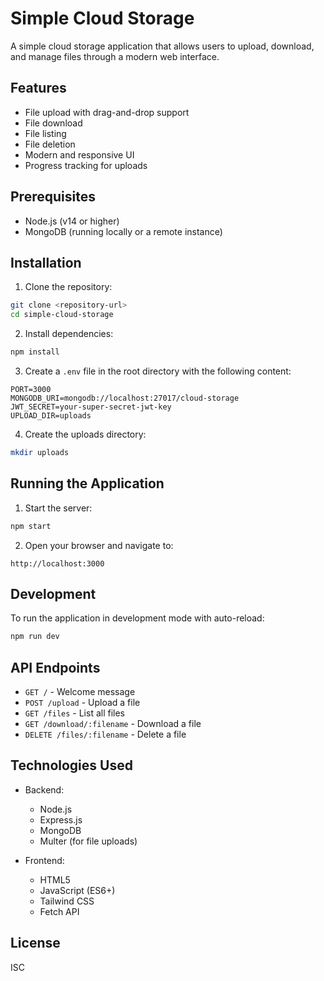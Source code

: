 # Simple Cloud Storage

A simple cloud storage application that allows users to upload, download, and manage files through a modern web interface.

## Features

- File upload with drag-and-drop support
- File download
- File listing
- File deletion
- Modern and responsive UI
- Progress tracking for uploads

## Prerequisites

- Node.js (v14 or higher)
- MongoDB (running locally or a remote instance)

## Installation

1. Clone the repository:
```bash
git clone <repository-url>
cd simple-cloud-storage
```

2. Install dependencies:
```bash
npm install
```

3. Create a `.env` file in the root directory with the following content:
```
PORT=3000
MONGODB_URI=mongodb://localhost:27017/cloud-storage
JWT_SECRET=your-super-secret-jwt-key
UPLOAD_DIR=uploads
```

4. Create the uploads directory:
```bash
mkdir uploads
```

## Running the Application

1. Start the server:
```bash
npm start
```

2. Open your browser and navigate to:
```
http://localhost:3000
```

## Development

To run the application in development mode with auto-reload:
```bash
npm run dev
```

## API Endpoints

- `GET /` - Welcome message
- `POST /upload` - Upload a file
- `GET /files` - List all files
- `GET /download/:filename` - Download a file
- `DELETE /files/:filename` - Delete a file

## Technologies Used

- Backend:
  - Node.js
  - Express.js
  - MongoDB
  - Multer (for file uploads)

- Frontend:
  - HTML5
  - JavaScript (ES6+)
  - Tailwind CSS
  - Fetch API

## License

ISC 
